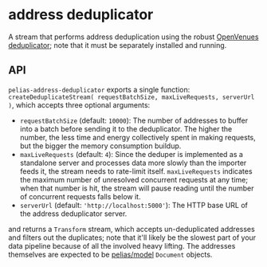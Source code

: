 # address deduplicator
A stream that performs address deduplication using the robust
[OpenVenues deduplicator](https://github.com/openvenues/address_deduper); note that it must be separately installed and
running.

## API
`pelias-address-deduplicator` exports a single function:
`createDeduplicateStream( requestBatchSize, maxLiveRequests, serverUrl )`, which accepts three optional arguments:

  * `requestBatchSize` (default: `10000`): The number of addresses to buffer into a
    batch before sending it to the deduplicator. The higher the number, the
    less time and energy collectively spent in making requests, but the
    bigger the memory consumption buildup.
  * `maxLiveRequests` (default: `4`): Since the deduper is implemented as a
    standalone server and processes data more slowly than the importer feeds
    it, the stream needs to rate-limit itself. `maxLiveRequests` indicates
    the maximum number of unresolved concurrent requests at any time; when
    that number is hit, the stream will pause reading until the number of
    concurrent requests falls below it.
  * `serverUrl` (default: `'http://localhost:5000'`): The HTTP base URL of the address deduplicator server.

and returns a `Transform` stream, which accepts un-deduplicated addresses and filters out the duplicates; note that
it'll likely be the slowest part of your data pipeline because of all the involved heavy lifting. The addresses
themselves are expected to be [pelias/model](https://github.com/pelias/model) `Document` objects.
